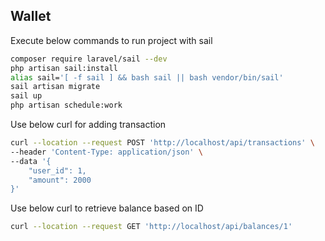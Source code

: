 
## Wallet

Execute below commands to run project with sail
```bash
composer require laravel/sail --dev
php artisan sail:install
alias sail='[ -f sail ] && bash sail || bash vendor/bin/sail'
sail artisan migrate
sail up
php artisan schedule:work
```

Use below curl for adding transaction
```bash
curl --location --request POST 'http://localhost/api/transactions' \
--header 'Content-Type: application/json' \
--data '{
    "user_id": 1,
    "amount": 2000
}'
```

Use below curl to retrieve balance based on ID
```bash
curl --location --request GET 'http://localhost/api/balances/1'
```
